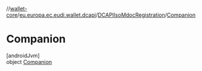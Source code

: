 //[wallet-core](../../../../index.md)/[eu.europa.ec.eudi.wallet.dcapi](../../index.md)/[DCAPIIsoMdocRegistration](../index.md)/[Companion](index.md)

# Companion

[androidJvm]\
object [Companion](index.md)
